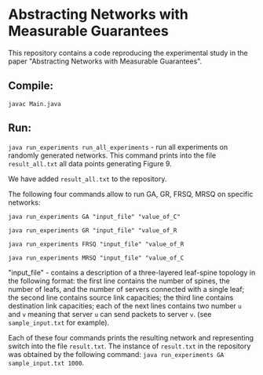 # Abstracting Networks with Measurable Guarantees
This repository contains a code reproducing the experimental study in the paper "Abstracting Networks with Measurable Guarantees".

## Compile: 

`javac Main.java` 

## Run:

`java run_experiments run_all_experiments` - run all experiments on randomly generated networks. This command prints into the file `result_all.txt` all data points generating Figure 9.  

We have added `result_all.txt` to the repository.

The following four commands allow to run GA, GR, FRSQ, MRSQ on specific networks:

`java run_experiments GA "input_file" "value_of_C"`

`java run_experiments GR "input_file" "value_of_R`

`java run_experiments FRSQ "input_file" "value_of_R`

`java run_experiments MRSQ "input_file" "value_of_C` 

"input_file" - contains a description of a three-layered leaf-spine topology in the following format: 
the first line contains the number of spines, the number of leafs, and the number of servers connected with a single leaf;
the second line contains source link capacities; the third line contains destination link capacities; 
each of the next lines contains two number `u` and `v` meaning that server `u` can send packets to server `v`. (see `sample_input.txt` for example).

Each of these four commands prints the resulting network and representing switch into the file `result.txt`. 
The instance of  `result.txt` in the repository was obtained by the following command:
`java run_experiments GA sample_input.txt 1000`.
